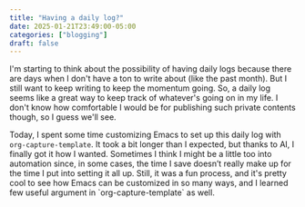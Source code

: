 ```yaml
---
title: "Having a daily log?"
date: 2025-01-21T23:49:00-05:00
categories: ["blogging"]
draft: false
---
```


I'm starting to think about the possibility of having daily logs because there are days when I don't have a ton to write about (like the past month). But I still want to keep writing to keep the momentum going. So, a daily log seems like a great way to keep track of whatever's going on in my life. I don't know how comfortable I would be for publishing such private contents though, so I guess we'll see.

Today, I spent some time customizing Emacs to set up this daily log with `org-capture-template`. It took a bit longer than I expected, but thanks to AI, I finally got it how I wanted. Sometimes I think I might be a little too into automation since, in some cases, the time I save doesn’t really make up for the time I put into setting it all up. Still, it was a fun process, and it's pretty cool to see how Emacs can be customized in so many ways, and I learned few useful argument in \`org-capture-template\` as well.
